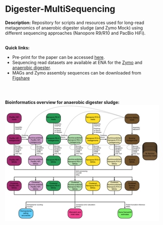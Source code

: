 # Digester-MultiSequencing

**Description:**
Repository for scripts and resources used for long-read metagenomics of anaerobic digester sludge (and Zymo Mock) using different sequencing approaches (Nanopore R9/R10 and PacBio HiFi).
<br/>
<br/>

**Quick links:**
* Pre-print for the paper can be accessed [here](https://www.biorxiv.org/content/10.1101/2021.10.27.466057v2).
* Sequencing read datasets are available at ENA for the [Zymo](https://www.ebi.ac.uk/ena/browser/view/PRJEB48692) and [anaerobic digester](https://www.ebi.ac.uk/ena/browser/view/PRJEB48021).
* MAGs and Zymo assembly sequences can be downloaded from [Figshare](https://doi.org/10.6084/m9.figshare.17008801) 
<br/>
<br/>

**Bioinformatics overview for anaerobic digester sludge:**
<img src="https://github.com/Serka-M/Digester-MultiSequencing/blob/main/code/misc/mags-workflow-v2.pdf" alt="AD-bioinf" style="zoom:100%;" />
